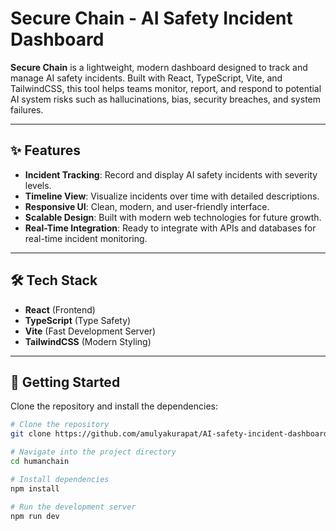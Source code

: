 
# Secure Chain - AI Safety Incident Dashboard

**Secure Chain** is a lightweight, modern dashboard designed to track and manage AI safety incidents. Built with React, TypeScript, Vite, and TailwindCSS, this tool helps teams monitor, report, and respond to potential AI system risks such as hallucinations, bias, security breaches, and system failures.

---

## ✨ Features

- **Incident Tracking**: Record and display AI safety incidents with severity levels.
- **Timeline View**: Visualize incidents over time with detailed descriptions.
- **Responsive UI**: Clean, modern, and user-friendly interface.
- **Scalable Design**: Built with modern web technologies for future growth.
- **Real-Time Integration**: Ready to integrate with APIs and databases for real-time incident monitoring.

---

## 🛠️ Tech Stack

- **React** (Frontend)
- **TypeScript** (Type Safety)
- **Vite** (Fast Development Server)
- **TailwindCSS** (Modern Styling)

---

## 🚀 Getting Started

Clone the repository and install the dependencies:

```bash
# Clone the repository
git clone https://github.com/amulyakurapat/AI-safety-incident-dashboard.git

# Navigate into the project directory
cd humanchain

# Install dependencies
npm install

# Run the development server
npm run dev
```

